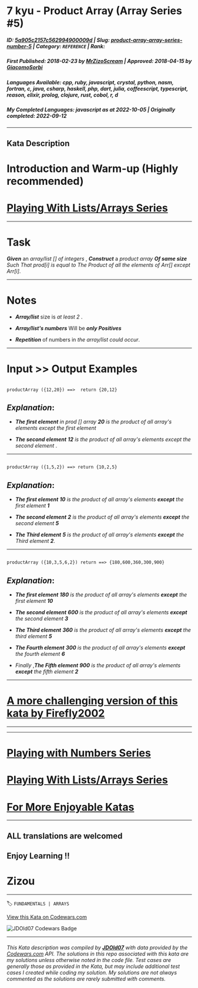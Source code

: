 # 7 kyu - Product  Array (Array Series #5)

##### **ID**: [5a905c2157c562994900009d](https://www.codewars.com/kata/5a905c2157c562994900009d) | **Slug**: [product-array-array-series-number-5](https://www.codewars.com/kata/5a905c2157c562994900009d) | **Category**: `REFERENCE` | **Rank**: <span style="color:white">7 kyu</span>

##### **First Published**: 2018-02-23 ***by*** [MrZizoScream](https://www.codewars.com/users/MrZizoScream) | **Approved**: 2018-04-15 ***by*** [GiacomoSorbi](https://www.codewars.com/users/GiacomoSorbi)

##### **Languages Available**: cpp, ruby, javascript, crystal, python, nasm, fortran, c, java, csharp, haskell, php, dart, julia, coffeescript, typescript, reason, elixir, prolog, clojure, rust, cobol, r, d

##### **My Completed Languages**: javascript ***as at*** 2022-10-05 | **Originally completed**: 2022-09-12

---

## Kata Description


# Introduction and Warm-up (Highly recommended)



# [Playing With Lists/Arrays Series](https://www.codewars.com/collections/playing-with-lists-slash-arrays)

___



# Task



**_Given_** an *array/list [] of integers* , **_Construct_** a *product array **_Of same size_** Such That prod[i] is equal to The Product of all the elements of Arr[] except Arr[i]*. 

___



# Notes 





* **_Array/list_** size is *at least 2* .



* **_Array/list's numbers_**  Will be **_only Positives_** 



* **_Repetition_** of numbers in *the array/list could occur*.

___



# Input >> Output Examples 



```

productArray ({12,20}) ==>  return {20,12}

```

## **_Explanation_**:



* **_The first element_**  *in prod [] array* **_20_**  *is the product of all array's elements except the first element*



* **_The second element_** **_12_**  *is the product of all array's elements except the second element* .

___



```

productArray ({1,5,2}) ==> return {10,2,5}

```



## **_Explanation_**: 





* **_The first element_**  **_10_** *is the product of all array's elements* **_except_** *the first element **_1_***



* **_The second element_** **_2_** *is the product of all array's elements* **_except_** *the second element* **_5_** 



* **_The Third element_** **_5_** *is the product of all array's elements* **_except_** *the Third element* **_2_**.



___



```

productArray ({10,3,5,6,2}) return ==> {180,600,360,300,900}

```



## **_Explanation_**: 





* **_The first element_** **_180_**  *is the product of all array's elements* **_except_** *the first element*  **_10_** 



* **_The second element_** **_600_** *is the product of all array's elements*  **_except_**  *the second element*  **_3_** 



* **_The Third element_** **_360_** *is the product of all array's elements* **_except_** *the third element* **_5_**



* **_The Fourth element_** **_300_** *is the product of all array's elements* **_except_** *the fourth element* **_6_** 



* *Finally* ,**_The Fifth element_** **_900_** *is the product of all array's elements* **_except_** *the fifth element* **_2_** 



___

# [A more challenging version of this kata by Firefly2002](https://www.codewars.com/kata/array-product-sans-n)

___

___



# [Playing with Numbers Series](https://www.codewars.com/collections/playing-with-numbers)



# [Playing With Lists/Arrays Series](https://www.codewars.com/collections/playing-with-lists-slash-arrays)



# [For More Enjoyable Katas](http://www.codewars.com/users/MrZizoScream/authored)

___



## ALL translations are welcomed



## Enjoy Learning !!

# Zizou



---


🏷 `FUNDAMENTALS | ARRAYS`


[View this Kata on Codewars.com](https://www.codewars.com/kata/5a905c2157c562994900009d)

![](https://www.codewars.com/users/jdold07/badges/large "JDOld07 Codewars Badge")

---

###### *This Kata description was compiled by [**JDOld07**](https://tpstech.dev) with data provided by the [Codewars.com](https://www.codewars.com) API.  The solutions in this repo associated with this kata are my solutions unless otherwise noted in the code file.  Test cases are generally those as provided in the Kata, but may include additional test cases I created while coding my solution.  My solutions are not always commented as the solutions are rarely submitted with comments.*
